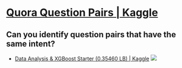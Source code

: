 # [Quora Question Pairs | Kaggle](https://www.kaggle.com/c/quora-question-pairs#description)
## Can you identify question pairs that have the same intent?
* [Data Analysis & XGBoost Starter (0.35460 LB) | Kaggle](https://www.kaggle.com/anokas/data-analysis-xgboost-starter-0-35460-lb)
   ![](https://www.kaggle.io/svf/1077333/f8eecce4cf447dccad546c8ec882e0d1/__results___files/__results___16_1.png)
   

